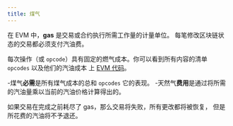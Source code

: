 ```yaml
---
title: 煤气
---
```


在 EVM 中，**gas** 是交易或合约执行所需工作量的计量单位。
每笔修改区块链状态的交易都必须支付汽油费。

每次操作（或 `opcode`）具有固定的燃气成本。你可以看到所有内容的清单 `opcodes` 以及他们的汽油成本
上 [EVM 代码](https://www.evm.codes/)。

-煤气**必需**是所有煤气成本的总和 `opcodes` 它的表现。
-天然气**费用**是通过将所需的汽油量乘以当前的汽油价格计算得出的。

如果交易在完成之前耗尽了 gas，那么交易将失败，所有更改都将被恢复，
但是所花费的汽油将不予退还。

